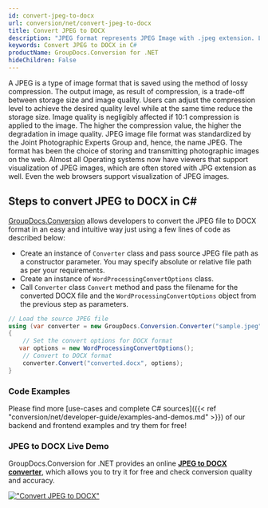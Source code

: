 ```yaml
---
id: convert-jpeg-to-docx
url: conversion/net/convert-jpeg-to-docx
title: Convert JPEG to DOCX
description: "JPEG format represents JPEG Image with .jpeg extension. Learn how to convert JPEG to DOCX file programmatically in C# language using GroupDocs.Conversion for .NET library."
keywords: Convert JPEG to DOCX in C#
productName: GroupDocs.Conversion for .NET
hideChildren: False
---
```


A JPEG is a type of image format that is saved using the method of lossy compression. The output image, as result of compression, is a trade-off between storage size and image quality. Users can adjust the compression level to achieve the desired quality level while at the same time reduce the storage size. Image quality is negligibly affected if 10:1 compression is applied to the image.  The higher the compression value, the higher the degradation in image quality. JPEG image file format was standardized by the Joint Photographic Experts Group and, hence, the name JPEG. The format has been the choice of storing and transmitting photographic images on the web. Almost all Operating systems now have viewers that support visualization of JPEG images, which are often stored with JPG extension as well. Even the web browsers support visualization of JPEG images.

## Steps to convert JPEG to DOCX in C#

[GroupDocs.Conversion](https://products.groupdocs.com/conversion/net) allows developers to convert the JPEG file to DOCX format in an easy and intuitive way just using a few lines of code as described below:

* Create an instance of `Converter` class and pass source JPEG file path as a constructor parameter. You may specify absolute or relative file path as per your requirements. 
* Create an instance of `WordProcessingConvertOptions` class.
* Call `Converter` class `Convert` method and pass the filename for the converted DOCX file and the `WordProcessingConvertOptions` object from the previous step as parameters.

```csharp
// Load the source JPEG file
using (var converter = new GroupDocs.Conversion.Converter("sample.jpeg"))
{
    // Set the convert options for DOCX format
   var options = new WordProcessingConvertOptions();
    // Convert to DOCX format
    converter.Convert("converted.docx", options);
}
```

### Code Examples

Please find more [use-cases and complete C# sources]({{< ref "conversion/net/developer-guide/examples-and-demos.md" >}}) of our backend and frontend examples and try them for free!

### JPEG to DOCX Live Demo

GroupDocs.Conversion for .NET provides an online [**JPEG to DOCX converter**](https://products.groupdocs.app/conversion/jpeg-to-docx), which allows you to try it for free and check conversion quality and accuracy.

[!["Convert JPEG to DOCX"](conversion/net/images/convert-to-docx/convert-jpeg-to-docx.png)](https://products.groupdocs.app/conversion/jpeg-to-docx)